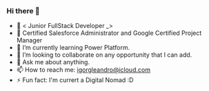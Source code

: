 ### Hi there 👋

- 🔭 < Junior FullStack Developer _> 
- 📜 Certified Salesforce Administrator and Google Certified Project Manager
- 🌱 I’m currently learning Power Platform.
- 👯 I’m looking to collaborate on any opportunity that I can add.
- 💬 Ask me about anything.
- 📫 How to reach me: igorgleandro@icloud.com
- ⚡ Fun fact: I'm currert a Digital Nomad :D
